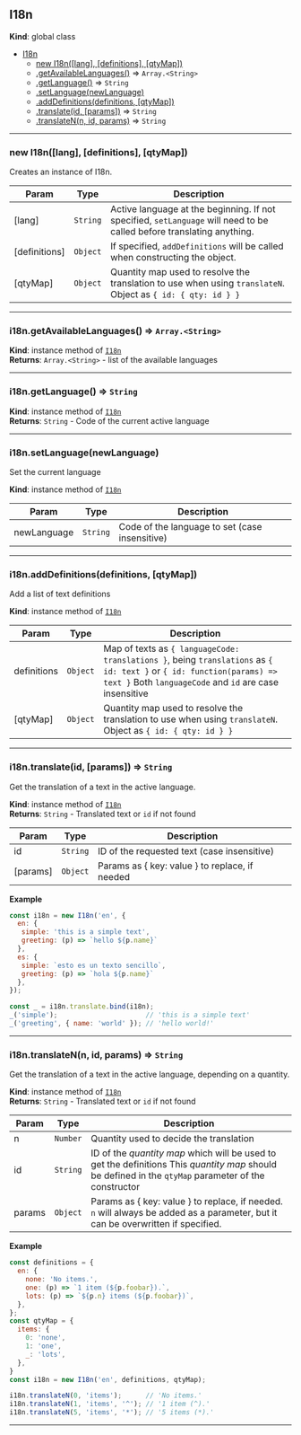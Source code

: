 <a name="I18n"></a>

## I18n
**Kind**: global class  

* [I18n](#I18n)
    * [new I18n([lang], [definitions], [qtyMap])](#new_I18n_new)
    * [.getAvailableLanguages()](#I18n+getAvailableLanguages) ⇒ <code>Array.&lt;String&gt;</code>
    * [.getLanguage()](#I18n+getLanguage) ⇒ <code>String</code>
    * [.setLanguage(newLanguage)](#I18n+setLanguage)
    * [.addDefinitions(definitions, [qtyMap])](#I18n+addDefinitions)
    * [.translate(id, [params])](#I18n+translate) ⇒ <code>String</code>
    * [.translateN(n, id, params)](#I18n+translateN) ⇒ <code>String</code>


* * *

<a name="new_I18n_new"></a>

### new I18n([lang], [definitions], [qtyMap])
Creates an instance of I18n.


| Param | Type | Description |
| --- | --- | --- |
| [lang] | <code>String</code> | Active language at the beginning.                               If not specified, `setLanguage` will need to be called before translating anything. |
| [definitions] | <code>Object</code> | If specified, `addDefinitions` will be called when constructing the object. |
| [qtyMap] | <code>Object</code> | Quantity map used to resolve the translation to use when using `translateN`.                               Object as `{ id: { qty: id } }` |


* * *

<a name="I18n+getAvailableLanguages"></a>

### i18n.getAvailableLanguages() ⇒ <code>Array.&lt;String&gt;</code>
**Kind**: instance method of [<code>I18n</code>](#I18n)  
**Returns**: <code>Array.&lt;String&gt;</code> - list of the available languages  

* * *

<a name="I18n+getLanguage"></a>

### i18n.getLanguage() ⇒ <code>String</code>
**Kind**: instance method of [<code>I18n</code>](#I18n)  
**Returns**: <code>String</code> - Code of the current active language  

* * *

<a name="I18n+setLanguage"></a>

### i18n.setLanguage(newLanguage)
Set the current language

**Kind**: instance method of [<code>I18n</code>](#I18n)  

| Param | Type | Description |
| --- | --- | --- |
| newLanguage | <code>String</code> | Code of the language to set (case insensitive) |


* * *

<a name="I18n+addDefinitions"></a>

### i18n.addDefinitions(definitions, [qtyMap])
Add a list of text definitions

**Kind**: instance method of [<code>I18n</code>](#I18n)  

| Param | Type | Description |
| --- | --- | --- |
| definitions | <code>Object</code> | Map of texts as `{ languageCode: translations }`, being `translations` as                             `{ id: text }` or `{ id: function(params) => text }`                             Both `languageCode` and `id` are case insensitive |
| [qtyMap] | <code>Object</code> | Quantity map used to resolve the translation to use when using `translateN`.                             Object as `{ id: { qty: id } }` |


* * *

<a name="I18n+translate"></a>

### i18n.translate(id, [params]) ⇒ <code>String</code>
Get the translation of a text in the active language.

**Kind**: instance method of [<code>I18n</code>](#I18n)  
**Returns**: <code>String</code> - Translated text or `id` if not found  

| Param | Type | Description |
| --- | --- | --- |
| id | <code>String</code> | ID of the requested text (case insensitive) |
| [params] | <code>Object</code> | Params as { key: value } to replace, if needed |

**Example**  
```js
const i18n = new I18n('en', {
  en: {
   simple: 'this is a simple text',
   greeting: (p) => `hello ${p.name}`
  },
  es: {
   simple: `esto es un texto sencillo`,
   greeting: (p) => `hola ${p.name}`
  },
});

const _ = i18n.translate.bind(i18n);
_('simple');                      // 'this is a simple text'
_('greeting', { name: 'world' }); // 'hello world!'
```

* * *

<a name="I18n+translateN"></a>

### i18n.translateN(n, id, params) ⇒ <code>String</code>
Get the translation of a text in the active language, depending on a quantity.

**Kind**: instance method of [<code>I18n</code>](#I18n)  
**Returns**: <code>String</code> - Translated text or `id` if not found  

| Param | Type | Description |
| --- | --- | --- |
| n | <code>Number</code> | Quantity used to decide the translation |
| id | <code>String</code> | ID of the _quantity map_ which will be used to get the definitions                        This _quantity map_ should be defined in the `qtyMap` parameter of the constructor |
| params | <code>Object</code> | Params as { key: value } to replace, if needed.                        `n` will always be added as a parameter, but it can be overwritten if specified. |

**Example**  
```js
const definitions = {
  en: {
    none: 'No items.',
    one: (p) => `1 item (${p.foobar}).`,
    lots: (p) => `${p.n} items (${p.foobar})`,
  },
};
const qtyMap = {
  items: {
    0: 'none',
    1: 'one',
    _: 'lots',
  },
}
const i18n = new I18n('en', definitions, qtyMap);

i18n.translateN(0, 'items');      // 'No items.'
i18n.translateN(1, 'items', '^'); // '1 item (^).'
i18n.translateN(5, 'items', '*'); // '5 items (*).'
```

* * *

